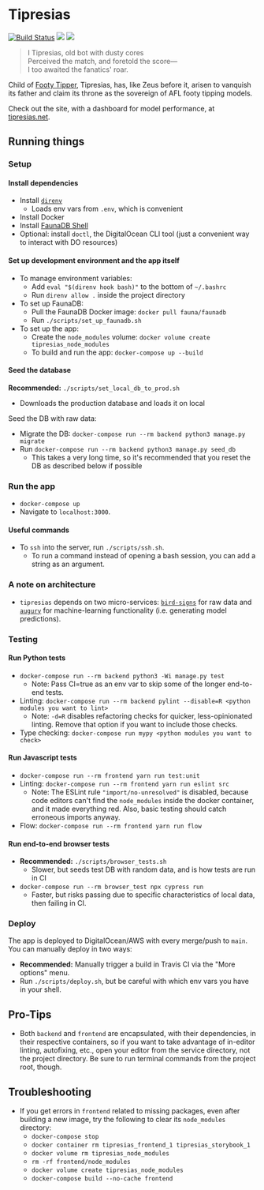 # Tipresias

[![Build Status](https://travis-ci.com/tipresias/tipresias.svg?branch=main)](https://travis-ci.com/tipresias/tipresias)
<a href="https://codeclimate.com/github/tipresias/tipresias/maintainability"><img src="https://api.codeclimate.com/v1/badges/b6a40f7f72b307763b88/maintainability" /></a>
<a href="https://codeclimate.com/github/tipresias/tipresias/test_coverage"><img src="https://api.codeclimate.com/v1/badges/b6a40f7f72b307763b88/test_coverage" /></a>

> I Tipresias, old bot with dusty cores<br>
> Perceived the match, and foretold the score—<br>
> I too awaited the fanatics' roar.<br>

Child of [Footy Tipper](https://github.com/cfranklin11/footy-tipper), Tipresias, has, like Zeus before it, arisen to vanquish its father and claim its throne as the sovereign of AFL footy tipping models.

Check out the site, with a dashboard for model performance, at [tipresias.net](http://www.tipresias.net).

## Running things

### Setup

#### Install dependencies

- Install [`direnv`](https://direnv.net/)
  - Loads env vars from `.env`, which is convenient
- Install Docker
- Install [FaunaDB Shell](https://docs.fauna.com/fauna/current/start/cloud#install)
- Optional: install `doctl`, the DigitalOcean CLI tool (just a convenient way to interact with DO resources)

#### Set up development environment and the app itself

- To manage environment variables:
  - Add `eval "$(direnv hook bash)"` to the bottom of `~/.bashrc`
  - Run `direnv allow .` inside the project directory
- To set up FaunaDB:
  - Pull the FaunaDB Docker image: `docker pull fauna/faunadb`
  - Run `./scripts/set_up_faunadb.sh`
- To set up the app:
  - Create the `node_modules` volume: `docker volume create tipresias_node_modules`
  - To build and run the app: `docker-compose up --build`

#### Seed the database

**Recommended:** `./scripts/set_local_db_to_prod.sh`
  - Downloads the production database and loads it on local

Seed the DB with raw data:
  - Migrate the DB: `docker-compose run --rm backend python3 manage.py migrate`
  - Run `docker-compose run --rm backend python3 manage.py seed_db`
    - This takes a very long time, so it's recommended that you reset the DB as described below if possible

### Run the app

- `docker-compose up`
- Navigate to `localhost:3000`.

#### Useful commands

- To `ssh` into the server, run `./scripts/ssh.sh`.
  - To run a command instead of opening a bash session, you can add a string as an argument.

### A note on architecture

- `tipresias` depends on two micro-services: [`bird-signs`](https://github.com/tipresias/bird-signs) for raw data and [`augury`](https://github.com/tipresias/augury) for machine-learning functionality (i.e. generating model predictions).

### Testing

#### Run Python tests

- `docker-compose run --rm backend python3 -Wi manage.py test`
  - Note: Pass CI=true as an env var to skip some of the longer end-to-end tests.
- Linting: `docker-compose run --rm backend pylint --disable=R <python modules you want to lint>`
  - Note: `-d=R` disables refactoring checks for quicker, less-opinionated linting. Remove that option if you want to include those checks.
- Type checking: `docker-compose run mypy <python modules you want to check>`

#### Run Javascript tests

- `docker-compose run --rm frontend yarn run test:unit`
- Linting: `docker-compose run --rm frontend yarn run eslint src`
  - Note: The ESLint rule `"import/no-unresolved"` is disabled, because code editors can't find the `node_modules` inside the docker container, and it made everything red. Also, basic testing should catch erroneous imports anyway.
- Flow: `docker-compose run --rm frontend yarn run flow`

#### Run end-to-end browser tests

- **Recommended:** `./scripts/browser_tests.sh`
  - Slower, but seeds test DB with random data, and is how tests are run in CI
- `docker-compose run --rm browser_test npx cypress run`
  - Faster, but risks passing due to specific characteristics of local data, then failing in CI.

### Deploy

The app is deployed to DigitalOcean/AWS with every merge/push to `main`. You can manually deploy in two ways:

- **Recommended:** Manually trigger a build in Travis CI via the "More options" menu.
- Run `./scripts/deploy.sh`, but be careful with which env vars you have in your shell.

## Pro-Tips

- Both `backend` and `frontend` are encapsulated, with their dependencies, in their respective containers, so if you want to take advantage of in-editor linting, autofixing, etc., open your editor from the service directory, not the project directory. Be sure to run terminal commands from the project root, though.

## Troubleshooting

- If you get errors in `frontend` related to missing packages, even after building a new image, try the following to clear its `node_modules` directory:
  - `docker-compose stop`
  - `docker container rm tipresias_frontend_1 tipresias_storybook_1`
  - `docker volume rm tipresias_node_modules`
  - `rm -rf frontend/node_modules`
  - `docker volume create tipresias_node_modules`
  - `docker-compose build --no-cache frontend`
